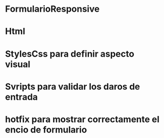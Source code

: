 # FormularioResponsive
# Html
# StylesCss para definir aspecto visual
# Svripts para validar los daros de entrada
# hotfix para mostrar correctamente el encio de formulario
